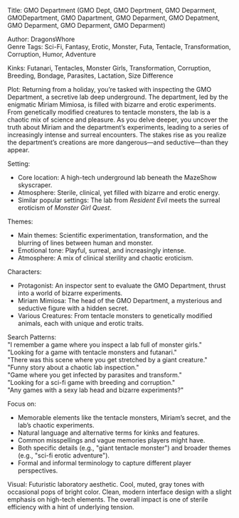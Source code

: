 Title: GMO Department (GMO Dept, GMO Deprtment, GMO Deparment, GMODepartment, GMO Dapartment, GMO Deparment, GMO Depatment, GMO Deparment, GMO Deparment, GMO Deparment)

Author: DragonsWhore  
Genre Tags: Sci-Fi, Fantasy, Erotic, Monster, Futa, Tentacle, Transformation, Corruption, Humor, Adventure  

Kinks: Futanari, Tentacles, Monster Girls, Transformation, Corruption, Breeding, Bondage, Parasites, Lactation, Size Difference  

Plot: Returning from a holiday, you’re tasked with inspecting the GMO Department, a secretive lab deep underground. The department, led by the enigmatic Miriam Mimiosa, is filled with bizarre and erotic experiments. From genetically modified creatures to tentacle monsters, the lab is a chaotic mix of science and pleasure. As you delve deeper, you uncover the truth about Miriam and the department’s experiments, leading to a series of increasingly intense and surreal encounters. The stakes rise as you realize the department’s creations are more dangerous—and seductive—than they appear.  

Setting:  
- Core location: A high-tech underground lab beneath the MazeShow skyscraper.  
- Atmosphere: Sterile, clinical, yet filled with bizarre and erotic energy.  
- Similar popular settings: The lab from *Resident Evil* meets the surreal eroticism of *Monster Girl Quest*.  

Themes:  
- Main themes: Scientific experimentation, transformation, and the blurring of lines between human and monster.  
- Emotional tone: Playful, surreal, and increasingly intense.  
- Atmosphere: A mix of clinical sterility and chaotic eroticism.  

Characters:  
- Protagonist: An inspector sent to evaluate the GMO Department, thrust into a world of bizarre experiments.  
- Miriam Mimiosa: The head of the GMO Department, a mysterious and seductive figure with a hidden secret.  
- Various Creatures: From tentacle monsters to genetically modified animals, each with unique and erotic traits.  

Search Patterns:  
"I remember a game where you inspect a lab full of monster girls."  
"Looking for a game with tentacle monsters and futanari."  
"There was this scene where you get stretched by a giant creature."  
"Funny story about a chaotic lab inspection."  
"Game where you get infected by parasites and transform."  
"Looking for a sci-fi game with breeding and corruption."  
"Any games with a sexy lab head and bizarre experiments?"  

Focus on:  
- Memorable elements like the tentacle monsters, Miriam’s secret, and the lab’s chaotic experiments.  
- Natural language and alternative terms for kinks and features.  
- Common misspellings and vague memories players might have.  
- Both specific details (e.g., "giant tentacle monster") and broader themes (e.g., "sci-fi erotic adventure").  
- Formal and informal terminology to capture different player perspectives.

Visual: Futuristic laboratory aesthetic.  Cool, muted, gray tones with occasional pops of bright color.  Clean, modern interface design with a slight emphasis on high-tech elements.  The overall impact is one of sterile efficiency with a hint of underlying tension.